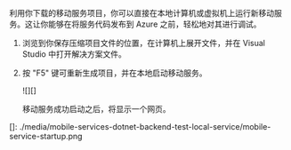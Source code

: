 利用你下载的移动服务项目，你可以直接在本地计算机或虚拟机上运行新移动服务。这让你能够在将服务代码发布到 Azure 之前，轻松地对其进行调试。

1.  浏览到你保存压缩项目文件的位置，在计算机上展开文件，并在 Visual Studio 中打开解决方案文件。

2.  按 "F5" 键可重新生成项目，并在本地启动移动服务。

    ![][]

    移动服务成功启动之后，将显示一个网页。

  []: ./media/mobile-services-dotnet-backend-test-local-service/mobile-service-startup.png
